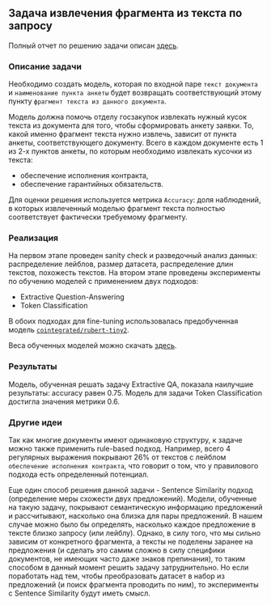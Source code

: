 ## Задача извлечения фрагмента из текста по запросу

Полный отчет по решению задачи описан [здесь](/solution.ipynb).

### Описание задачи

Необходимо создать модель, которая по входной паре `текст документа` и `наименование пункта анкеты` будет возвращать соответствующий этому пункту `фрагмент текста из данного документа`. 

Модель должна помочь отделу госзакупок извлекать нужный кусок текста из документа для того, чтобы сформировать анкету заявки. То, какой именно фрагмент текста нужно извлечь, зависит от пункта анкеты, соответствующего документу.
Всего в каждом документе есть 1 из 2-х пунктов анкеты, по которым необходимо извлекать кусочки из текста:
- обеспечение исполнения контракта,
- обеспечение гарантийных обязательств.

Для оценки решения используется метрика `Accuracy`: доля наблюдений, в которых извлеченный моделью фрагмент текста полностью соответствует фактически требуемому фрагменту.

### Реализация

На первом этапе проведен sanity check и разведочный анализ данных: распределение лейблов, размер датасета, распределение длин текстов, похожесть текстов. 
На втором этапе проведены эксперименты по обучению моделей с применением двух подходов:

- Extractive Question-Answering
- Token Classification

В обоих подходах для fine-tuning использовалась предобученная модель [`cointegrated/rubert-tiny2`](https://huggingface.co/cointegrated/rubert-tiny2).

Веса обученных моделей можно скачать [здесь](https://disk.yandex.ru/d/n5IUJ68aq_oZ7Q).

### Результаты

Модель, обученная решать задачу Extractive QA, показала наилучшие результаты: accuracy равен 0.75. Модель для задачи Token Classification достигла значения метрики 0.6.

### Другие идеи

Так как многие документы имеют одинаковую структуру, к задаче можно также применить rule-based подход. Например, всего 4 регулярных выражения покрывают 26% от текстов с лейблом `обеспечение исполнения контракта`, что говорит о том, что у правилового подхода есть определенный потенциал.

Еще один способ решения данной задачи - Sentence Similarity подход (определение меры схожести двух предложений). Модели, обученные на такую задачу, покрывают семантическую информацию предложений и рассчитывают, насколько она близка для пары предложений. В нашем случае можно было бы определять, насколько каждое предложение в тексте близко запросу (или лейблу). Однако, в силу того, что мы сильно зависим от конкретного фрагмента, а тексты не поделены заранее на предложения (и сделать это самим сложно в силу специфики документов, не имеющих часто даже знаков препинания), то таким способом в данный момент решить задачу затруднительно. Но если поработать над тем, чтобы преобразовать датасет в набор из предложений (и поиск фрагмента проводить по ним), то эксперименты с Sentence Similarity будут иметь смысл.